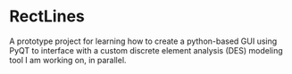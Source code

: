 # RectLines
A prototype project for learning how to create a python-based GUI using PyQT to interface with a custom discrete element analysis (DES) modeling tool I am working on, in parallel. 
